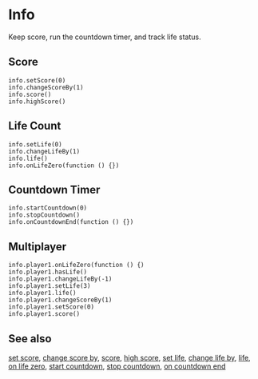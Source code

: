 # Info

Keep score, run the countdown timer, and track life status.

## Score

```cards
info.setScore(0)
info.changeScoreBy(1)
info.score()
info.highScore()
```

## Life Count

```cards
info.setLife(0)
info.changeLifeBy(1)
info.life()
info.onLifeZero(function () {})
```

## Countdown Timer

```cards
info.startCountdown(0)
info.stopCountdown()
info.onCountdownEnd(function () {})
```

## Multiplayer

```cards
info.player1.onLifeZero(function () {)
info.player1.hasLife()
info.player1.changeLifeBy(-1)
info.player1.setLife(3)
info.player1.life()
info.player1.changeScoreBy(1)
info.player1.setScore(0)
info.player1.score()
```

## See also

[set score](/reference/info/set-score),
[change score by](/reference/info/change-score-by),
[score](/reference/info/score),
[high score](/reference/info/high-score),
[set life](/reference/info/set-life),
[change life by](/reference/info/change-life-by),
[life](/reference/info/life),
[on life zero](/reference/info/on-life-zero),
[start countdown](/reference/info/start-countdown),
[stop countdown](/reference/info/stop-countdown),
[on countdown end](/reference/info/on-countdown-end)

